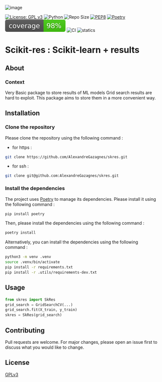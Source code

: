 ![image](./.assets/img.png)

[![License: GPL v3](https://img.shields.io/badge/License-GPLv3-blue.svg)](https://www.gnu.org/licenses/gpl-3.0)  ![Python](https://img.shields.io/badge/python-3.10.x-green.svg) ![Repo Size](https://img.shields.io/github/repo-size/Sulstice/global-chem)  [![PEP8](https://img.shields.io/badge/code%20style-pep8-orange.svg)](https://www.python.org/dev/peps/pep-0008/) [![Poetry](https://img.shields.io/endpoint?url=https://python-poetry.org/badge/v0.json)](https://python-poetry.org/) ![Coverage](./.assets/cov.svg) ![CI](https://github.com/AlexandreGazagnes/scikit-res/actions/workflows/ci.yaml/badge.svg) ![statics](https://github.com/AlexandreGazagnes/scikit-res/actions/workflows/statics.yaml/badge.svg)

# Scikit-res : Scikit-learn + results

## About

### Context

Very Basic package to store results of ML models
Grid search results are hard to exploit. This package aims to store them in a more convenient way.


## Installation

### Clone the repository

Please clone the repository using the following command :

* for https :
```bash
git clone https://github.com/AlexandreGazagnes/skres.git
```
* for ssh :
```bash
git clone git@github.com:AlexandreGazagnes/skres.git
```

### Install the dependencies

The project uses [Poetry](https://python-poetry.org/) to manage its dependencies. Please install it using the following command :

```bash
pip install poetry
```

Then, please install the dependencies using the following command :

```bash
poetry install
```

Alternatively, you can install the dependencies using the following command :

```bash
python3 -m venv .venv
source .venv/bin/activate
pip install -r requirements.txt
pip install -r .utils/requirements-dev.txt
```

## Usage

```python
from skres import SkRes
grid_search = GridSearchCV(...)
grid_search.fit(X_train, y_train)
skres = SkRes(grid_search)
```

## Contributing

Pull requests are welcome. For major changes, please open an issue first to discuss what you would like to change.


## License

[GPLv3](LICENSE)